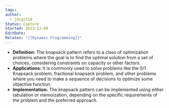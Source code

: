 ```yaml
---
tags: 
author:
  - jacgit18
Status: Capture
Started: 2023-12-09
EditDate: 
Relates: "[[Dynamic Programming]]"
---
```

- **Definition:** The knapsack pattern refers to a class of optimization problems where the goal is to find the optimal solution from a set of choices, considering constraints on capacity or other factors.  
- **Applications:** It is commonly used to solve problems like the 0/1 Knapsack problem, fractional knapsack problem, and other problems where you need to make a sequence of decisions to optimize some objective function.  
- **Implementation:** The knapsack pattern can be implemented using either tabulation or memoization, depending on the specific requirements of the problem and the preferred approach.  